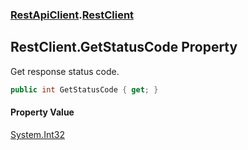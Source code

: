 ### [RestApiClient](./RestApiClient.md 'RestApiClient').[RestClient](./RestApiClient-RestClient.md 'RestApiClient.RestClient')
## RestClient.GetStatusCode Property
Get response status code.  
```csharp
public int GetStatusCode { get; }
```
#### Property Value
[System.Int32](https://docs.microsoft.com/en-us/dotnet/api/System.Int32 'System.Int32')  
